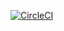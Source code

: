 [![CircleCI](https://dl.circleci.com/status-badge/img/gh/NKaramichael/Design-Project/tree/main.svg?style=svg)](https://dl.circleci.com/status-badge/redirect/gh/NKaramichael/Design-Project/tree/circleCI)